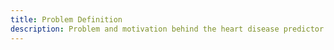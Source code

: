 ```yaml
---
title: Problem Definition 
description: Problem and motivation behind the heart disease predictor project.
---
```


